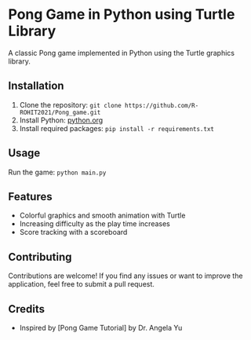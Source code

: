 # Pong Game in Python using Turtle Library

A classic Pong game implemented in Python using the Turtle graphics library.

## Installation
1. Clone the repository: `git clone https://github.com/R-ROHIT2021/Pong_game.git`
3. Install Python: [python.org](https://www.python.org/downloads/)
4. Install required packages: `pip install -r requirements.txt`

## Usage
Run the game: `python main.py`

## Features
- Colorful graphics and smooth animation with Turtle
- Increasing difficulty as the play time increases 
- Score tracking with a scoreboard

## Contributing
Contributions are welcome! If you find any issues or want to improve the application, feel free to submit a pull request.

## Credits
- Inspired by [Pong Game Tutorial] by Dr. Angela Yu


